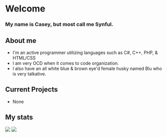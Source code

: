 <h1>Welcome</h1>

<h3>My name is Casey, but most call me Synful.</h3>

<h2>About me</h2>
<ul>
  <li>I'm an active programmer utilizing languages such as C#, C++, PHP, & HTML/CSS</li>
  <li>I am very OCD when it comes to code organization.</li>
  <li>I also have an all white blue & brown eye'd female husky named Blu who is very talkative.</li>
</ul>

<h2>Current Projects</h2>
<ul>
  <li>None</li>
</ul>

<h2>My stats</h2>

<img src="https://github-readme-stats.vercel.app/api?username=synful&show_icons=true&theme=midnight-purple&count_private=true&include_all_commits=true">
<img src="https://github-readme-stats.vercel.app/api/top-langs/?username=synful&theme=midnight-purple&layout=compact">
